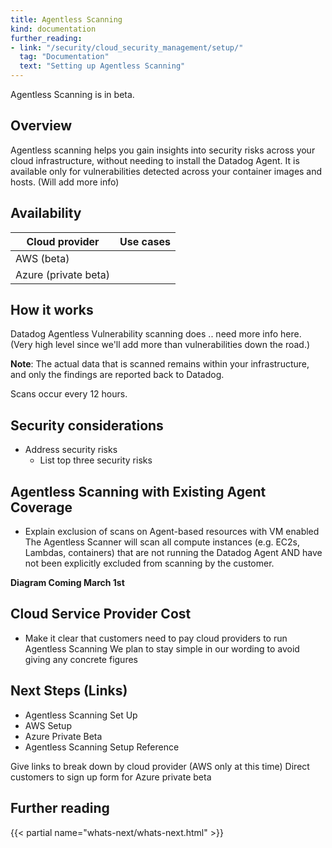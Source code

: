 ```yaml
---
title: Agentless Scanning
kind: documentation
further_reading:
- link: "/security/cloud_security_management/setup/"
  tag: "Documentation"
  text: "Setting up Agentless Scanning"
---
```


<div class="alert alert-info">Agentless Scanning is in beta.</div>

## Overview

Agentless scanning helps you gain insights into security risks across your cloud infrastructure, without needing to install the Datadog Agent.
It is available only for vulnerabilities detected across your container images and hosts. 
(Will add more info)

## Availability

| Cloud provider       | Use cases           |
| -------------------  | --------------------|
| AWS (beta)           |                     |
| Azure (private beta)         |                     |


## How it works

Datadog Agentless Vulnerability scanning does .. need more info here. (Very high level since we'll add more than vulnerabilities down the road.)

**Note**: The actual data that is scanned remains within your infrastructure, and only the findings are reported back to Datadog.

Scans occur every 12 hours.

## Security considerations

- Address security risks
  - List top three security risks

## Agentless Scanning with Existing Agent Coverage
- Explain exclusion of scans on Agent-based resources with VM enabled
The Agentless Scanner will scan all compute instances (e.g. EC2s, Lambdas, containers) that are not running the Datadog Agent AND have not been explicitly excluded from scanning by the customer.

**Diagram Coming March 1st**

## Cloud Service Provider Cost
- Make it clear that customers need to pay cloud providers to run Agentless Scanning
We plan to stay simple in our wording to avoid giving any concrete figures


## Next Steps (Links)
- Agentless Scanning Set Up
- AWS Setup
- Azure Private Beta
- Agentless Scanning Setup Reference

Give links to break down by cloud provider (AWS only at this time)
Direct customers to sign up form for Azure private beta

## Further reading

{{< partial name="whats-next/whats-next.html" >}}
